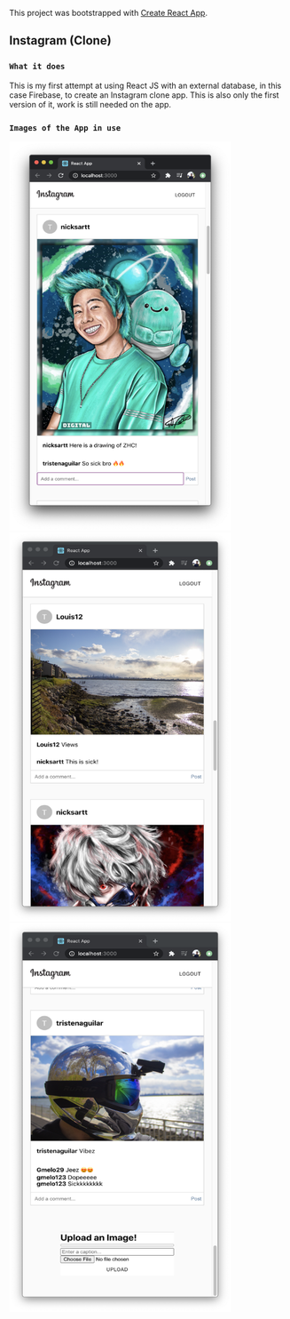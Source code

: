 This project was bootstrapped with [Create React App](https://github.com/facebook/create-react-app).

## Instagram (Clone)

### `What it does`

This is my first attempt at using React JS with an external database, in this case Firebase, to create an Instagram clone app. This is also only the first version of it, work is still needed on the app.

### `Images of the App in use`

<img src = "https://github.com/tristena35/Instagram-Clone-React/blob/master/screenshots/1.png?raw=true" width="400" height="700">
<img src = "https://github.com/tristena35/Instagram-Clone-React/blob/master/screenshots/2.png?raw=true" width="400" height="700">
<img src = "https://github.com/tristena35/Instagram-Clone-React/blob/master/screenshots/3.png?raw=true" width="400" height="700">
